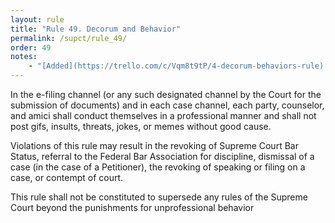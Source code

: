 ```yaml
---
layout: rule
title: "Rule 49. Decorum and Behavior"
permalink: /supct/rule_49/
order: 49
notes:
    - "[Added](https://trello.com/c/Vqm8t9tP/4-decorum-behaviors-rule) prior to June 1st, 2025"
---
```


In the e-filing channel (or any such designated channel by the Court for the submission of documents) and in each case channel, each party, counselor, and amici shall conduct themselves in a professional manner and shall not post gifs, insults, threats, jokes, or memes without good cause.


Violations of this rule may result in the revoking of Supreme Court Bar Status, referral to the Federal Bar Association for discipline, dismissal of a case (in the case of a Petitioner), the revoking of speaking or filing on a case, or contempt of court.


This rule shall not be constituted to supersede any rules of the Supreme Court beyond the punishments for unprofessional behavior